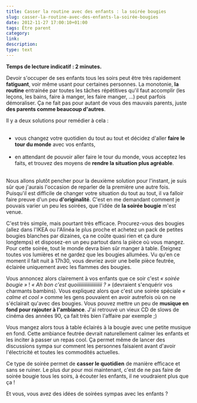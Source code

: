 ```yaml
---
title: Casser la routine avec des enfants : la soirée bougies
slug: casser-la-routine-avec-des-enfants-la-soirée-bougies
date: 2012-11-27 17:00:10+01:00
tags: Être parent
category: 
link: 
description: 
type: text
---
```


<p><p><strong>Temps de lecture indicatif : 2 minutes.</strong></p></p>

<p><p>Devoir s'occuper de ses enfants tous les soirs peut être très rapidement <strong>fatiguant</strong>, voir même usant pour certaines personnes. La monotonie, <strong>la routine</strong> entrainée par toutes les tâches répétitives qu'il faut accomplir (les leçons, les bains, faire à manger, les faire manger, ...) peut parfois démoraliser. Ça ne fait pas pour autant de vous des mauvais parents, juste <strong>des parents comme beaucoup d'autres</strong>.</p></p>
<!-- TEASER_END -->
<p><p>Il y a deux solutions pour remédier à cela :</p></p>

<p><ul><br /><li>vous changez votre quotidien du tout au tout et décidez d'aller <strong>faire le tour du monde</strong> avec vos enfants,</li><br /><li>en attendant de pouvoir aller faire le tour du monde, vous acceptez les faits, et trouvez des moyens de <strong>rendre la situation plus agréable</strong>.</li><br /></ul></p>

<p><p>Nous allons plutôt pencher pour la deuxième solution pour l'instant, je suis sûr que j'aurais l'occasion de reparler de la première une autre fois. Puisqu'il est difficile de changer votre situation du tout au tout, il va falloir faire preuve d'un peu <strong>d'originalité</strong>. C'est en me demandant comment je pouvais varier un peu les soirées, que l'idée de <strong>la soirée bougie</strong> m'est venue.</p></p>

<p><p>C'est très simple, mais pourtant très efficace. Procurez-vous des bougies (allez dans l'IKEA ou l'Alinéa le plus proche et achetez un pack de petites bougies blanches par dizaines, ça ne coûte quasi rien et ça dure longtemps) et disposez-en un peu partout dans la pièce où vous mangez. Pour cette soirée, tout le monde devra bien sûr manger à table. Éteignez toutes vos lumières et ne gardez que les bougies allumées. Vu qu'en ce moment il fait nuit à 17h30, vous devriez avoir une belle pièce feutrée, éclairée uniquement avec les flammes des bougies.</p></p>

<p><p>Vous annoncez alors clairement à vos enfants que ce soir c'est <em>« soirée bougie »</em> ! <em>« Ah bon c'est quoiiiiiiiiiiiiiiiiiiii ? »</em> (devraient s'enquérir vos charmants bambins). Vous expliquez alors que c'est une soirée spéciale <em>« calme et cool »</em> comme les gens pouvaient en avoir autrefois où on ne s'éclairait qu'avec des bougies. Vous pouvez mettre un peu de <strong>musique en fond pour rajouter à l'ambiance</strong>. J'ai retrouvé un vieux CD de slows de cinéma des années 90, ça fait très bien l'affaire par exemple ;)</p></p>

<p><p>Vous mangez alors tous à table éclairés à la bougie avec une petite musique en fond. Cette ambiance feutrée devrait naturellement calmer les enfants et les inciter à passer un repas cool. Ça permet même de lancer des discussions sympa sur comment les personnes faisaient avant d'avoir l'électricité et toutes les commodités actuelles.</p></p>

<p><p>Ce type de soirée permet de <strong>casser le quotidien</strong> de manière efficace et sans se ruiner. Le plus dur pour moi maintenant, c'est de ne pas faire de soirée bougie tous les soirs, à écouter les enfants, il ne voudraient plus que ça !</p></p>

<p><p>Et vous, vous avez des idées de soirées sympas avec les enfants ?</p></p>
